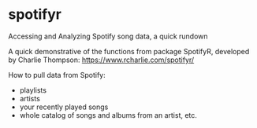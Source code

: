 # spotifyr
Accessing and Analyzing Spotify song data, a quick rundown

A quick demonstrative of the functions from package SpotifyR, developed by Charlie Thompson:
https://www.rcharlie.com/spotifyr/

How to pull data from Spotify:  
* playlists
* artists
* your recently played songs
* whole catalog of songs and albums from an artist, etc.
